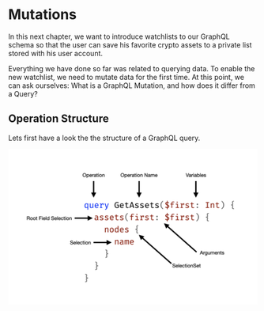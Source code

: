 # Mutations

In this next chapter, we want to introduce watchlists to our GraphQL schema so that the user can save his favorite crypto assets to a private list stored with his user account. 

Everything we have done so far was related to querying data. To enable the new watchlist, we need to mutate data for the first time. At this point, we can ask ourselves:  What is a GraphQL Mutation, and how does it differ from a Query?

## Operation Structure

Lets first have a look the the structure of a GraphQL query.

![GraphQL Query Structure](images/query-structure.png)







